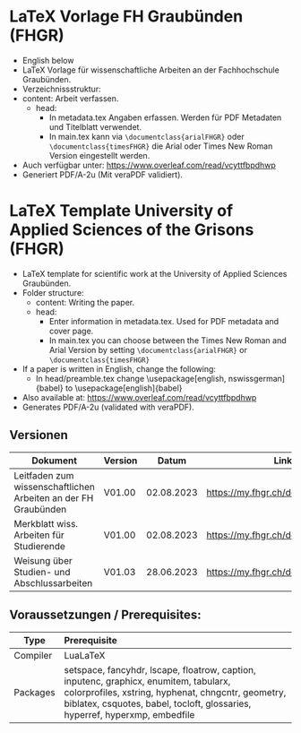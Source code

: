  # LaTeX Vorlage FH Graubünden (FHGR)
- English below
- LaTeX Vorlage für wissenschaftliche Arbeiten an der Fachhochschule Graubünden.
- Verzeichnissstruktur:
- content: Arbeit verfassen.
    - head:
        - In metadata.tex Angaben erfassen. Werden für PDF Metadaten und Titelblatt verwendet.
        - In main.tex kann via `\documentclass{arialFHGR}` oder `\documentclass{timesFHGR}` die Arial oder Times New Roman Version eingestellt werden.
- Auch verfügbar unter: https://www.overleaf.com/read/vcyttfbpdhwp 
- Generiert PDF/A-2u (Mit veraPDF validiert).

# LaTeX Template University of Applied Sciences of the Grisons (FHGR)
- LaTeX template for scientific work at the University of Applied Sciences Graubünden.
- Folder structure:
    - content: Writing the paper.
    - head:
        - Enter information in metadata.tex. Used for PDF metadata and cover page.
        - In main.tex you can choose between the Times New Roman and Arial Version by setting `\documentclass{arialFHGR}` or `\documentclass{timesFHGR}`
- If a paper is written in English, change the following:
    - In head/preamble.tex change \usepackage[english, nswissgerman]{babel} to \usepackage[english]{babel}
- Also available at: https://www.overleaf.com/read/vcyttfbpdhwp 
- Generates PDF/A-2u (validated with veraPDF).

## Versionen
| Dokument                                                       | Version | Datum      | Link                              |
| -------------------------------------------------------------- | ------- | ---------- | --------------------------------- |
| Leitfaden zum wissenschaftlichen Arbeiten an der FH Graubünden | V01.00  | 02.08.2023 | https://my.fhgr.ch/download/18740 |
| Merkblatt wiss. Arbeiten für Studierende                       | V01.00  | 02.08.2023 | https://my.fhgr.ch/download/18742 |
| Weisung über Studien- und Abschlussarbeiten                    | V01.03  | 28.06.2023 | https://my.fhgr.ch/download/17597 |

## Voraussetzungen / Prerequisites:
|Type|Prerequisite|
|---|:---|
|Compiler|LuaLaTeX|
|Packages|setspace, fancyhdr, lscape, floatrow, caption, inputenc, graphicx, enumitem, tabularx, colorprofiles, xstring, hyphenat, chngcntr, geometry, biblatex, csquotes, babel, tocloft, glossaries, hyperref, hyperxmp, embedfile|
